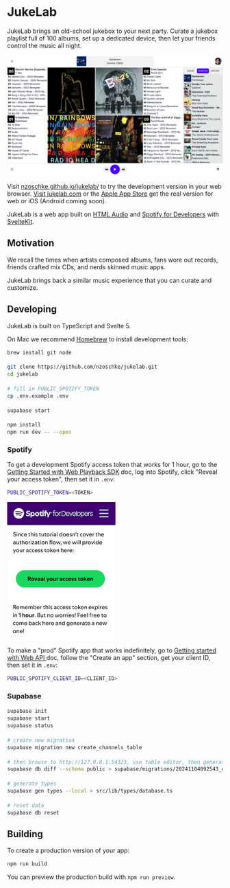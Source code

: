 # JukeLab

JukeLab brings an old-school jukebox to your next party. Curate a jukebox playlist full of 100 albums, set up a dedicated device, then let your friends control the music all night.

![JukeLab Screenshot](static/jukebox.png?raw=true)

Visit [nzoschke.github.io/jukelab/](https://nzoschke.github.io/jukelab/) to try the development version in your web browser. [Visit jukelab.com](https://jukelab.com) or the [Apple App Store](https://apps.apple.com/app/id1480787158) get the real version for web or iOS (Android coming soon).

JukeLab is a web app built on [HTML Audio](https://developer.mozilla.org/en-US/docs/Web/HTML/Element/audio) and [Spotify for Developers](https://developer.spotify.com/) with [SvelteKit](https://kit.svelte.dev/).

## Motivation

We recall the times when artists composed albums, fans wore out records, friends crafted mix CDs, and nerds skinned music apps.

JukeLab brings back a similar music experience that you can curate and customize.

## Developing

JukeLab is built on TypeScript and Svelte 5.

On Mac we recommend [Homebrew](https://brew.sh/) to install development tools:

```bash
brew install git node

git clone https://github.com/nzoschke/jukelab.git
cd jukelab

# fill in PUBLIC_SPOTIFY_TOKEN
cp .env.example .env

supabase start

npm install
npm run dev -- --open
```

### Spotify

To get a development Spotify access token that works for 1 hour, go to the [Getting Started with Web Playback SDK](https://developer.spotify.com/documentation/web-playback-sdk/tutorials/getting-started) doc, log into Spotify, click "Reveal your access token", then set it in `.env`:

```bash
PUBLIC_SPOTIFY_TOKEN=<TOKEN>
```

![Dev Token](static/token.png?raw=true)

To make a "prod" Spotify app that works indefinitely, go to [Getting started with Web API
](https://developer.spotify.com/documentation/web-api/tutorials/getting-started) doc, follow the "Create an app" section, get your client ID, then set it in `.env`:

```bash
PUBLIC_SPOTIFY_CLIENT_ID=<CLIENT_ID>
```

### Supabase

```bash
supabase init
supabase start
supabase status

# create new migration
supabase migration new create_channels_table

# then browse to http://127.0.0.1:54323, use table editor, then generate diff
supabase db diff --schema public > supabase/migrations/20241104092543_create_channels_table.sql

# generate types
supabase gen types --local > src/lib/types/database.ts

# reset data
supabase db reset
```

## Building

To create a production version of your app:

```bash
npm run build
```

You can preview the production build with `npm run preview`.
